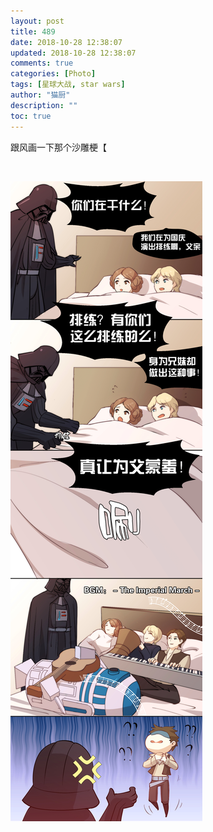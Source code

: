 ```yaml
---
layout: post
title: 489
date: 2018-10-28 12:38:07
updated: 2018-10-28 12:38:07
comments: true
categories: [Photo]
tags: [星球大战, star wars]
author: "猫厨"
description: ""
toc: true
---
```


<p>跟风画一下那个沙雕梗【</p> 
<p><br /></p>

![](https://raw.githubusercontent.com/alicewish/meowchain247/master/img_cVZNdzJtQk9JV2NwNkZwQXBhSWtOZE9sS2lxWXBkMG54alhvMEdtTTI1UVNuNWxqUktEc1lnPT0.jpg)